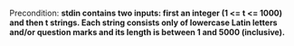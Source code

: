 Precondition: **stdin contains two inputs: first an integer (1 <= t <= 1000) and then t strings. Each string consists only of lowercase Latin letters and/or question marks and its length is between 1 and 5000 (inclusive).**